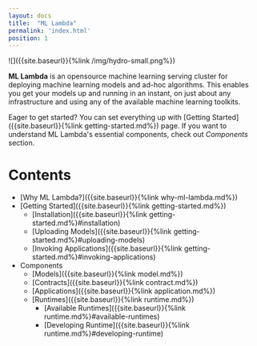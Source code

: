 ```yaml
---
layout: docs
title:  "ML Lambda"
permalink: 'index.html'
position: 1
---
```


![]({{site.baseurl}}{%link /img/hydro-small.png%})

__ML Lambda__ is an opensource machine learning serving cluster for deploying machine learning models and ad-hoc algorithms. This enables you get your models up and running in an instant, on just about any infrastructure and using any of the available machine learning toolkits.

Eager to get started? You can set everything up with [Getting Started]({{site.baseurl}}{%link getting-started.md%}) page. If you want to understand ML Lambda's essential components, check out _Components_ section. 

# Contents
- [Why ML Lambda?]({{site.baseurl}}{%link why-ml-lambda.md%})
- [Getting Started]({{site.baseurl}}{%link getting-started.md%})
	- [Installation]({{site.baseurl}}{%link getting-started.md%}#installation)
	- [Uploading Models]({{site.baseurl}}{%link getting-started.md%}#uploading-models)
	- [Invoking Applications]({{site.baseurl}}{%link getting-started.md%}#invoking-applications)
- Components 
	- [Models]({{site.baseurl}}{%link model.md%})
	- [Contracts]({{site.baseurl}}{%link contract.md%})
	- [Applications]({{site.baseurl}}{%link application.md%})
	- [Runtimes]({{site.baseurl}}{%link runtime.md%})
		- [Available Runtimes]({{site.baseurl}}{%link runtime.md%}#available-runtimes)
		- [Developing Runtime]({{site.baseurl}}{%link runtime.md%}#developing-runtime)
